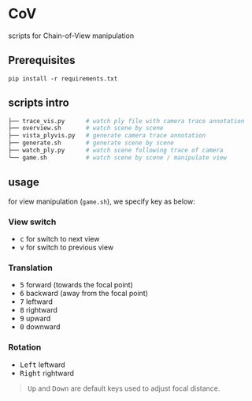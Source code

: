 # CoV
scripts for Chain-of-View manipulation
## Prerequisites
```
pip install -r requirements.txt
```

## scripts intro
```bash
├── trace_vis.py      # watch ply file with camera trace annotation  
├── overview.sh       # watch scene by scene
├── vista_plyvis.py   # generate camera trace annotation 
├── generate.sh       # generate scene by scene
├── watch_ply.py      # watch scene following trace of camera
└── game.sh           # watch scene by scene / manipulate view
```
## usage
for view manipulation (`game.sh`), we specify key as below:

### View switch
+ <kbd>c</kbd> for switch to next view
+ <kbd>v</kbd> for switch to previous view

### Translation
+ <kbd>5</kbd> forward (towards the focal point)
+ <kbd>6</kbd> backward (away from the focal point)
+ <kbd>7</kbd> leftward
+ <kbd>8</kbd> rightward
+ <kbd>9</kbd> upward
+ <kbd>0</kbd> downward

### Rotation
+ <kbd>Left</kbd> leftward
+ <kbd>Right</kbd> rightward

> <kbd>Up</kbd> and <kbd>Down</kbd> are default keys used to adjust focal distance.
